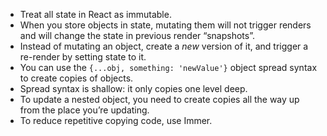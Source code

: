 <ul>
  <li>Treat all state in React as immutable.</li>
  <li>
    When you store objects in state, mutating them will not trigger renders and
    will change the state in previous render “snapshots”.
  </li>
  <li>
    Instead of mutating an object, create a <em>new</em> version of it, and
    trigger a re-render by setting state to it.
  </li>
  <li>
    You can use the
    <code>{...obj, something: 'newValue'}</code>
    object spread syntax to create copies of objects.
  </li>
  <li>Spread syntax is shallow: it only copies one level deep.</li>
  <li>
    To update a nested object, you need to create copies all the way up from the
    place you’re updating.
  </li>
  <li>To reduce repetitive copying code, use Immer.</li>
</ul>
